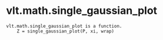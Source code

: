 # vlt.math.single_gaussian_plot

```
vlt.math.single_gaussian_plot is a function.
    Z = single_gaussian_plot(P, xi, wrap)

```
